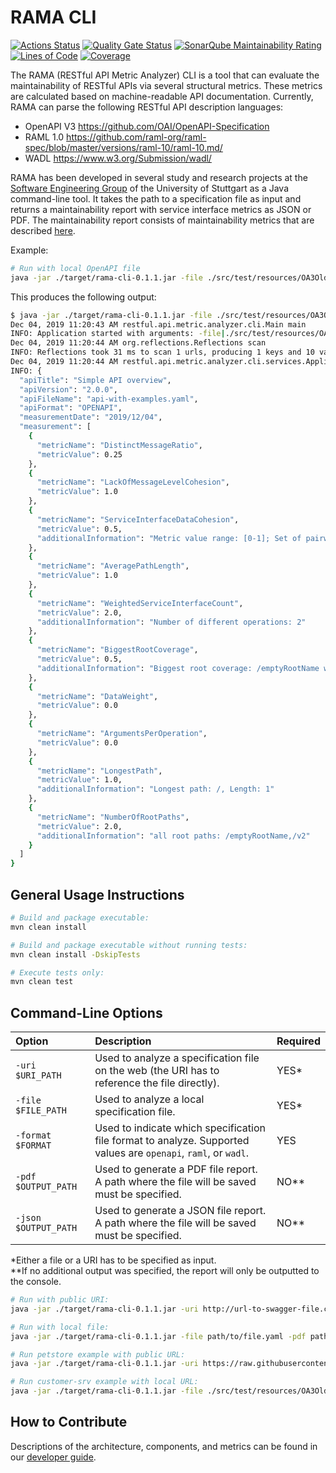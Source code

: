 # RAMA CLI

[![Actions Status](https://action-badges.now.sh/restful-ma/rama-cli)](https://github.com/restful-ma/rama-cli/actions)
[![Quality Gate Status](https://sonarcloud.io/api/project_badges/measure?project=restful-ma_rama-cli&metric=alert_status)](https://sonarcloud.io/dashboard?id=restful-ma_rama-cli)
[![SonarQube Maintainability Rating](https://sonarcloud.io/api/project_badges/measure?project=restful-ma_rama-cli&metric=sqale_rating)](https://sonarcloud.io/dashboard?id=restful-ma_rama-cli)
[![Lines of Code](https://sonarcloud.io/api/project_badges/measure?project=restful-ma_rama-cli&metric=ncloc)](https://sonarcloud.io/dashboard?id=restful-ma_rama-cli)
[![Coverage](https://sonarcloud.io/api/project_badges/measure?project=restful-ma_rama-cli&metric=coverage)](https://sonarcloud.io/dashboard?id=restful-ma_rama-cli)

The RAMA (RESTful API Metric Analyzer) CLI is a tool that can evaluate the maintainability of RESTful APIs via several structural metrics. These metrics are calculated based on machine-readable API documentation.
Currently, RAMA can parse the following RESTful API description languages:
* OpenAPI V3 https://github.com/OAI/OpenAPI-Specification
* RAML 1.0 https://github.com/raml-org/raml-spec/blob/master/versions/raml-10/raml-10.md/
* WADL https://www.w3.org/Submission/wadl/

RAMA has been developed in several study and research projects at the [Software Engineering Group](https://www.iste.uni-stuttgart.de/se) of the University of Stuttgart as a Java command-line tool. It takes the path to a specification file as input and returns a maintainability report with service interface metrics as JSON or PDF.
The maintainability report consists of maintainability metrics that are described [here](docs/devguide.md#Metrics).

Example:
```bash
# Run with local OpenAPI file
java -jar ./target/rama-cli-0.1.1.jar -file ./src/test/resources/OA3OldFiles/api-with-examples.yaml -format openapi
```

This produces the following output:
```bash
$ java -jar ./target/rama-cli-0.1.1.jar -file ./src/test/resources/OA3OldFiles/api-with-examples.yaml -format openapi
Dec 04, 2019 11:20:43 AM restful.api.metric.analyzer.cli.Main main
INFO: Application started with arguments: -file|./src/test/resources/OA3OldFiles/api-with-examples.yaml|-format|openapi
Dec 04, 2019 11:20:44 AM org.reflections.Reflections scan
INFO: Reflections took 31 ms to scan 1 urls, producing 1 keys and 10 values
Dec 04, 2019 11:20:44 AM restful.api.metric.analyzer.cli.services.ApplicationService commandLineLogger
INFO: {
  "apiTitle": "Simple API overview",
  "apiVersion": "2.0.0",
  "apiFileName": "api-with-examples.yaml",
  "apiFormat": "OPENAPI",
  "measurementDate": "2019/12/04",
  "measurement": [
    {
      "metricName": "DistinctMessageRatio",
      "metricValue": 0.25
    },
    {
      "metricName": "LackOfMessageLevelCohesion",
      "metricValue": 1.0
    },
    {
      "metricName": "ServiceInterfaceDataCohesion",
      "metricValue": 0.5,
      "additionalInformation": "Metric value range: [0-1]; Set of pairwise operations with at least one common parameter: []; Set of pairwise operations with common return type: [[listVersionsv2, getVersionDetailsv2]]; Number of operations: 2.0"
    },
    {
      "metricName": "AveragePathLength",
      "metricValue": 1.0
    },
    {
      "metricName": "WeightedServiceInterfaceCount",
      "metricValue": 2.0,
      "additionalInformation": "Number of different operations: 2"
    },
    {
      "metricName": "BiggestRootCoverage",
      "metricValue": 0.5,
      "additionalInformation": "Biggest root coverage: /emptyRootName with 1 operation(s) from overall 2 operation(s)"
    },
    {
      "metricName": "DataWeight",
      "metricValue": 0.0
    },
    {
      "metricName": "ArgumentsPerOperation",
      "metricValue": 0.0
    },
    {
      "metricName": "LongestPath",
      "metricValue": 1.0,
      "additionalInformation": "Longest path: /, Length: 1"
    },
    {
      "metricName": "NumberOfRootPaths",
      "metricValue": 2.0,
      "additionalInformation": "all root paths: /emptyRootName,/v2"
    }
  ]
}
```

## General Usage Instructions
```bash
# Build and package executable:
mvn clean install

# Build and package executable without running tests:
mvn clean install -DskipTests

# Execute tests only:
mvn clean test
```

## Command-Line Options
| Option               | Description                                                                                                     | Required |
| :------------------- | :-------------------------------------------------------------------------------------------------------------- | :------- |
| `-uri $URI_PATH`     | Used to analyze a specification file on the web (the URI has to reference the file directly).                   | YES*     |
| `-file $FILE_PATH`   | Used to analyze a local specification file.                                                                     | YES*     |
| `-format $FORMAT`    | Used to indicate which specification file format to analyze. Supported values are `openapi`, `raml`, or `wadl`. | YES      |
| `-pdf $OUTPUT_PATH`  | Used to generate a PDF file report. A path where the file will be saved must be specified.                      | NO**     |
| `-json $OUTPUT_PATH` | Used to generate a JSON file report. A path where the file will be saved must be specified.                     | NO**     |

*Either a file or a URI has to be specified as input.<br>
**If no additional output was specified, the report will only be outputted to the console.

```bash
# Run with public URI:
java -jar ./target/rama-cli-0.1.1.jar -uri http://url-to-swagger-file.com -pdf path/to/file.pdf -json path/to/file.json -format openapi

# Run with local file:
java -jar ./target/rama-cli-0.1.1.jar -file path/to/file.yaml -pdf path/to/file.pdf -json path/to/file.json -format openapi

# Run petstore example with public URL:
java -jar ./target/rama-cli-0.1.1.jar -uri https://raw.githubusercontent.com/OAI/OpenAPI-Specification/master/examples/v3.0/petstore-expanded.yaml -format openapi

# Run customer-srv example with local URL:
java -jar ./target/rama-cli-0.1.1.jar -file ./src/test/resources/OA3OldFiles/CustomerSrv-openapi.yaml -format openapi
```

## How to Contribute
Descriptions of the architecture, components, and metrics can be found in our [developer guide](docs/dev-guide.md).
